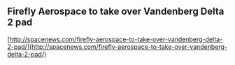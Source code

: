 ## Firefly Aerospace to take over Vandenberg Delta 2 pad
  
  [http://spacenews.com/firefly-aerospace-to-take-over-vandenberg-delta-2-pad/](http://spacenews.com/firefly-aerospace-to-take-over-vandenberg-delta-2-pad/)